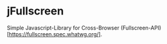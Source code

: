 # jFullscreen
Simple Javascript-Library for Cross-Browser (Fullscreen-API)[https://fullscreen.spec.whatwg.org/].
